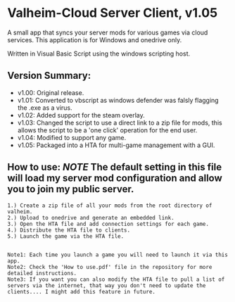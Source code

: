 # Valheim-Cloud Server Client, v1.05
A small app that syncs your server mods for various games via cloud services.
This application is for Windows and onedrive only.

Written in Visual Basic Script using the windows scripting host.

## Version Summary:
* v1.00: Original release.
* v1.01: Converted to vbscript as windows defender was falsly flagging the .exe as a virus.
* v1.02: Added support for the steam overlay.
* v1.03: Changed the script to use a direct link to a zip file for mods, this allows the script to be a 'one click' operation for the end user.
* v1.04: Modified to support any game.
* v1.05: Packaged into a HTA for multi-game management with a GUI.

  
## How to use:    ***NOTE*** The default setting in this file will load my server mod configuration and allow you to join my public server.
    1.) Create a zip file of all your mods from the root directory of valheim.
    2.) Upload to onedrive and generate an embedded link.
    3.) Open the HTA file and add connection settings for each game.
    4.) Distribute the HTA file to clients.
    5.) Launch the game via the HTA file.

    
    Note1: Each time you launch a game you will need to launch it via this app.
    Note2: Check the 'How to use.pdf' file in the repository for more detailed instructions.
    Note3: If you want you can also modify the HTA file to pull a list of servers via the internet, that way you don't need to update the clients.... I might add this feature in future.  
